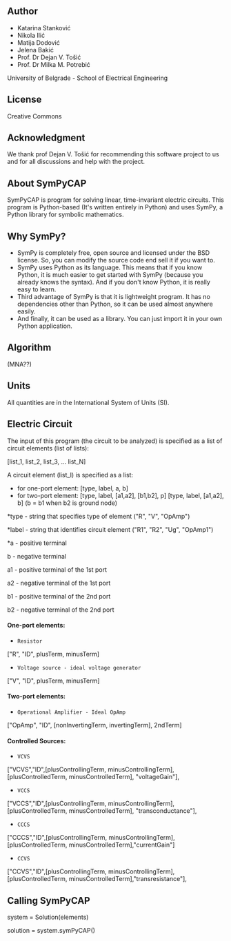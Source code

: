 ##  Author  

* Katarina Stanković
* Nikola Ilić
* Matija Dodović
* Jelena Bakić
* Prof. Dr Dejan V. Tošić
* Prof. Dr Milka M. Potrebić

University of Belgrade - School of Electrical Engineering

## License  

Creative Commons

## Acknowledgment 

We thank prof Dejan V. Tošić for recommending this software project to us and for all discussions and help with the project.

## About SymPyCAP 

SymPyCAP is program for solving linear, time-invariant electric circuits. This program is Python-based 
(It's written entirely in Python) and uses SymPy, a Python library for symbolic mathematics.

## Why SymPy?  

* SymPy is completely free, open source and licensed under the BSD license. So, you can modify the 
source code end sell it if you want to.
* SymPy uses Python as its language. This means that if you
know Python, it is much easier to get started with SymPy (because you already knows the syntax). 
And if you don't know Python, it is really easy to learn. 
* Third advantage of SymPy is that it is lightweight program. It has no dependencies other than Python,
so it can be used almost anywhere easily. 
* And finally, it can be used as a library. You can just import it in your own Python application.

## Algorithm 

(MNA??)

##   Units   

All quantities are in the International System of Units (SI).

## Electric Circuit  

The input of this program (the circuit to be analyzed) is specified as a list of circuit elements (list
 of lists):
 
[list_1, list_2, list_3, ... list_N]

A circuit element (list_I) is specified as a list:

* for one-port element: [type, label, a, b] 
* for two-port element: [type, label, [a1,a2], [b1,b2], p]
                        [type, label, [a1,a2], b] (b = b1 when b2 is ground node)
                        

*type - string that specifies type of element ("R", "V", "OpAmp")

*label - string that identifies circuit element ("R1", "R2", "Ug", "OpAmp1")

*a - positive terminal

b - negative terminal

a1 - positive terminal of the 1st port

a2 - negative terminal of the 1st port

b1 - positive terminal of the 2nd port

b2 - negative terminal of the 2nd port
 
#### One-port elements: 

* `Resistor`

["R", "ID", plusTerm, minusTerm]

* `Voltage source - ideal voltage generator`

["V", "ID", plusTerm, minusTerm]

#### Two-port elements: 

* `Operational Amplifier - Ideal OpAmp`

["OpAmp", "ID", [nonInvertingTerm, invertingTerm], 2ndTerm]

#### Controlled Sources: 

* `VCVS`

["VCVS","ID",[plusControllingTerm, minusControllingTerm],[plusControlledTerm, minusControlledTerm], "voltageGain"],

* `VCCS`

["VCCS","ID",[plusControllingTerm, minusControllingTerm],[plusControlledTerm, minusControlledTerm], "transconductance"],

* `CCCS`

["CCCS","ID",[plusControllingTerm, minusControllingTerm],[plusControlledTerm, minusControlledTerm],"currentGain"]

* `CCVS`

["CCVS","ID",[plusControllingTerm, minusControllingTerm],[plusControlledTerm, minusControlledTerm],"transresistance"],

## Calling SymPyCAP  

system = Solution(elements)

solution = system.symPyCAP()

